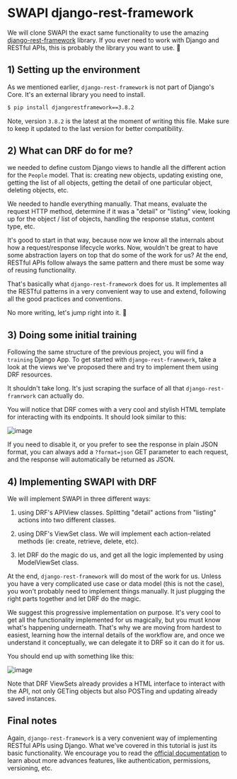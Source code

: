 # SWAPI django-rest-framework

We will clone SWAPI the exact same functionality to use the amazing [django-rest-framework](http://www.django-rest-framework.org/) library. If you ever need to work with Django and RESTful APIs, this is probably the library you want to use. 💪

## 1) Setting up the environment

As we mentioned earlier, `django-rest-framework` is not part of Django's Core. It's an external library you need to install.

```bash
$ pip install djangorestframework==3.8.2
```

Note, version `3.8.2` is the latest at the moment of writing this file. Make sure to keep it updated to the last version for better compatibility.

## 2) What can DRF do for me?

we needed to define custom Django views to handle all the different action for the `People` model. That is: creating new objects, updating existing one, getting the list of all objects, getting the detail of one particular object, deleting objects, etc.

We needed to handle everything manually. That means, evaluate the request HTTP method, determine if it was a "detail" or "listing" view, looking up for the object / list of objects, handling the response status, content type, etc.

It's good to start in that way, because now we know all the internals about how a request/response lifecycle works. Now, wouldn't be great to have some abstraction layers on top that do some of the work for us? At the end, RESTful APIs follow always the same pattern and there must be some way of reusing functionality.

That's basically what `django-rest-framework` does for us. It implementes all the RESTful patterns in a very convenient way to use and extend, following all the good practices and conventions.

No more writing, let's jump right into it. 🙌

## 3) Doing some initial training

Following the same structure of the previous project, you will find a `training` Django App. To get started with `django-rest-framework`, take a look at the views we've proposed there and try to implement them using DRF resources.

It shouldn't take long. It's just scraping the surface of all that `django-rest-framrwork` can actually do.

You will notice that DRF comes with a very cool and stylish HTML template for interacting with its endpoints. It should look similar to this:

![image](https://user-images.githubusercontent.com/1155573/38947349-c455f4ca-4312-11e8-8f77-b444654f8560.png)

If you need to disable it, or you prefer to see the response in plain JSON format, you can always add a `?format=json` GET parameter to each request, and the response will automatically be returned as JSON.

## 4) Implementing SWAPI with DRF

We will implement SWAPI in three different ways:
1. using DRF's APIView classes. Splitting "detail" actions from "listing" actions into two different classes.

2. using DRF's ViewSet class. We will implement each action-related methods (ie: create, retrieve, delete, etc).

3. let DRF do the magic do us, and get all the logic implemented by using ModelViewSet class.

At the end, `django-rest-framework` will do most of the work for us. Unless you have a very complicated use case or data model (this is not the case), you won't probably need to implement things manually. It just plugging the right parts together and let DRF do the magic.

We suggest this progressive implementation on purpose. It's very cool to get all the functionality implemented for us magically, but you must know what's happening underneath. That's why we are moving from hardest to easiest, learning how the internal details of the workflow are, and once we understand it conceptually, we can delegate it to DRF so it can do it for us.

You should end up with something like this:

![image](https://user-images.githubusercontent.com/1155573/38947959-a8a08af4-4314-11e8-85b7-faf3a7aee76b.png)

Note that DRF ViewSets already provides a HTML interface to interact with the API, not only GETing objects but also POSTing and updating already saved instances.

## Final notes

Again, `django-rest-framework` is a very convenient way of implementing RESTful APIs using Django. What we've covered in this tutorial is just its basic functionality. We encourage you to read the [official documentation](http://www.django-rest-framework.org/#api-guide) to learn about more advances features, like authentication, permissions, versioning, etc.
